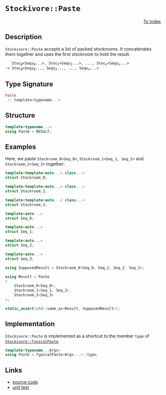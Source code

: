 <!-- Copyright 2024 Feng Mofan
SPDX-License-Identifier: Apache-2.0 -->

# `Stockivore::Paste`

<p style='text-align: right;'><a href="../../../facilities/metafunctions.md#stockivore-paste">To Index</a></p>

## Description

`Stockivore::Paste` accepts a list of packed stockrooms.
It concatenates them together and uses the first stockroom to hold the result.

<pre><code>   Stoc<sub><i>0</i></sub>&lt;Seqs<sub><i>0</i></sub>...&gt;, Stoc<sub><i>1</i></sub>&lt;Seqs<sub><i>1</i></sub>...&gt;, ..., Stoc<sub><i>n</i></sub>&lt;Seqs<sub><i>n</i></sub>...&gt;
-> Stoc<sub><i>0</i></sub>&lt;Seqs<sub><i>0</i></sub>..., Seqs<sub><i>1</i></sub>..., ..., Seqs<sub><i>n</i></sub>...></code></pre>

## Type Signature

```Haskell
Paste
 :: template<typename...>
```

## Structure

```C++
template<typename...>
using Paste = RESULT;
```

## Examples

Here, we paste `Stockroom_0<Seq_0>`,  `Stockroom_1<Seq_1, Seq_2>` and `Stockroom_2<Seq_3>` together:

```C++
template<template<auto...> class...>
struct Stockroom_0;

template<template<auto...> class...>
struct Stockroom_1;

template<template<auto...> class...>
struct Stockroom_2;

template<auto...>
struct Seq_0;

template<auto...>
struct Seq_1;

template<auto...>
struct Seq_2;

template<auto...>
struct Seq_3;

using SupposedResult = Stockroom_0<Seq_0, Seq_1, Seq_2, Seq_3>;

using Result = Paste
<
    Stockroom_0<Seq_0>, 
    Stockroom_1<Seq_1, Seq_2>,
    Stockroom_2<Seq_3>
>;

static_assert(std::same_as<Result, SupposedResult>);
```

## Implementation

`Stockivore::Paste` is implemented as a shortcut to the member `type` of [`Stockivore::TypicalPaste`](./typical_paste.doc.md).

```C++
template<typename...Args>
using Paste = TypicalPaste<Args...>::type;
```

## Links

- [source code](../../../../conceptrodon/stockivore/paste.hpp)
- [unit test](../../../../tests/unit/metafunctions/stockivore/paste.test.hpp)
